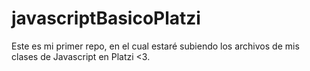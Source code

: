# javascriptBasicoPlatzi
Este es mi primer repo, en el cual estaré subiendo los archivos de mis clases de Javascript en Platzi &lt;3.
